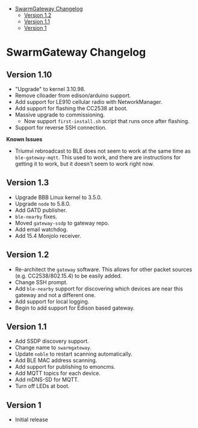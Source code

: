 <!-- START doctoc generated TOC please keep comment here to allow auto update -->
<!-- DON'T EDIT THIS SECTION, INSTEAD RE-RUN doctoc TO UPDATE -->


- [SwarmGateway Changelog](#swarmgateway-changelog)
  - [Version 1.2](#version-12)
  - [Version 1.1](#version-11)
  - [Version 1](#version-1)

<!-- END doctoc generated TOC please keep comment here to allow auto update -->

SwarmGateway Changelog
======================

Version 1.10
------------

- "Upgrade" to kernel 3.10.98.
- Remove clloader from edison/arduino support.
- Add support for LE910 cellular radio with NetworkManager.
- Add support for flashing the CC2538 at boot.
- Massive upgrade to commissioning.
  - Now support `first-install.sh` script that runs once after flashing.
- Support for reverse SSH connection.

**Known Issues**
- Triumvi rebroadcast to BLE does not seem to work at the same time as
`ble-gateway-mqtt`. This used to work, and there are instructions for
getting it to work, but it doesn't seem to work right now.

Version 1.3
-----------

- Upgrade BBB Linux kernel to 3.5.0.
- Upgrade `node` to 5.8.0.
- Add GATD publisher.
- `ble-nearby` fixes.
- Moved `gateway-ssdp` to gateway repo.
- Add email watchdog.
- Add 15.4 Monjolo receiver.

Version 1.2
-----------

- Re-architect the `gateway` software. This allows for other packet sources
(e.g. CC2538/802.15.4) to be easily added.
- Change SSH prompt.
- Add `ble-nearby` support for discovering which devices are near
this gateway and not a different one.
- Add support for local logging.
- Begin to add support for Edison based gateway.

Version 1.1
-----------

- Add SSDP discovery support.
- Change name to `swarmgateway`.
- Update `noble` to restart scanning automatically.
- Add BLE MAC address scanning.
- Add support for publishing to emoncms.
- Add MQTT topics for each device.
- Add mDNS-SD for MQTT.
- Turn off LEDs at boot.


Version 1
---------

- Initial release
